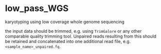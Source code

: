 # low_pass_WGS
karyotyping using low coverage whole genome sequencing

the input data should be trimmed, e.g. using `TrimGalore` or any other comparable quality trimming tool. Unpaired reads resulting from this should be retained and concatenated into one additional read file, e.g. `<sample_name>_unpaired.fq`.
